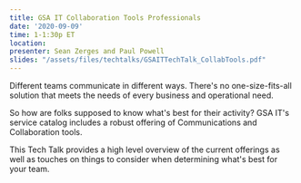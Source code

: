 ```yaml
---
title: GSA IT Collaboration Tools Professionals
date: '2020-09-09'
time: 1-1:30p ET
location:
presenter: Sean Zerges and Paul Powell
slides: "/assets/files/techtalks/GSAITTechTalk_CollabTools.pdf"
---
```


Different teams communicate in different ways.  There's no one-size-fits-all solution that meets the needs of every business and operational need.

So how are folks supposed to know what's best for their activity?  GSA IT's service catalog includes a robust offering of Communications and Collaboration tools.

This Tech Talk provides a high level overview of the current offerings as well as touches on things to consider when determining what's best for your team.
